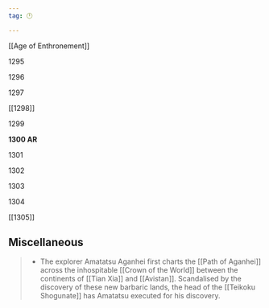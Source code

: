 ```yaml
---
tag: 🕛

---
```

[[Age of Enthronement]]


1295

1296

1297

[[1298]]

1299

**1300 AR**

1301

1302

1303

1304

[[1305]]



## Miscellaneous

>  - The explorer Amatatsu Aganhei first charts the [[Path of Aganhei]] across the inhospitable [[Crown of the World]] between the continents of [[Tian Xia]] and [[Avistan]]. Scandalised by the discovery of these new barbaric lands, the head of the [[Teikoku Shogunate]] has Amatatsu executed for his discovery.






